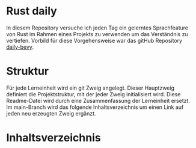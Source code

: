 # Rust daily

In diesem Repository versuche ich jeden Tag ein gelerntes Sprachfeature von Rust im Rahmen eines Projekts zu verwenden
um das Verständnis zu vertiefen. Vorbild für diese Vorgehensweise war das gitHub Repository 
[daily-bevy](https://github.com/awwsmm/daily-bevy).

# Struktur

Für jede Lerneinheit wird ein git Zweig angelegt. Dieser Hauptzweig definiert die Projektstruktur, mit der jeder 
Zweig initialisiert wird. Diese Readme-Datei wird durch eine Zusammenfassung der Lerneinheit ersetzt. Im main-Branch 
wird das folgende Inhaltsverzeichnis um einen Link auf jeden neu erzeugten Zweig ergänzt.

# Inhaltsverzeichnis